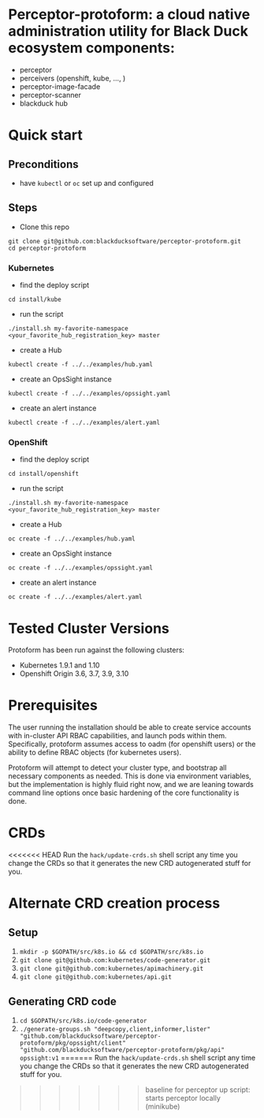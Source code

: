 # Perceptor-protoform: a cloud native administration utility for Black Duck ecosystem components:

- perceptor
- perceivers (openshift, kube, ..., )
- perceptor-image-facade
- perceptor-scanner
- blackduck hub

# Quick start

## Preconditions

 - have `kubectl` or `oc` set up and configured

## Steps

 - Clone this repo

```
git clone git@github.com:blackducksoftware/perceptor-protoform.git
cd perceptor-protoform
```

### Kubernetes

 - find the deploy script

```
cd install/kube
```

 - run the script

```
./install.sh my-favorite-namespace <your_favorite_hub_registration_key> master
```

 - create a Hub

```
kubectl create -f ../../examples/hub.yaml
```

 - create an OpsSight instance

```
kubectl create -f ../../examples/opssight.yaml
```

 - create an alert instance

```
kubectl create -f ../../examples/alert.yaml
```

 ### OpenShift

 - find the deploy script

```
cd install/openshift
```

 - run the script

```
./install.sh my-favorite-namespace <your_favorite_hub_registration_key> master
```

 - create a Hub

```
oc create -f ../../examples/hub.yaml
```

 - create an OpsSight instance

```
oc create -f ../../examples/opssight.yaml
```

 - create an alert instance

```
oc create -f ../../examples/alert.yaml
```

# Tested Cluster Versions

Protoform has been run against the following clusters:

- Kubernetes 1.9.1 and 1.10
- Openshift Origin 3.6, 3.7, 3.9, 3.10

# Prerequisites

The user running the installation should be able to create service accounts with in-cluster API RBAC capabilities, and launch pods within them.  Specifically, protoform assumes access to oadm (for openshift users) or the ability to define RBAC objects (for kubernetes users).  

Protoform will attempt to detect your cluster type, and bootstrap all necessary components as needed.  This is done via environment variables, but the implementation is highly fluid right now, and we are leaning towards command line options once basic hardening of the core functionality is done.

# CRDs

<<<<<<< HEAD
Run the `hack/update-crds.sh` shell script any time you change the CRDs so that it generates the new CRD autogenerated stuff for you.

# Alternate CRD creation process

## Setup

 1. `mkdir -p $GOPATH/src/k8s.io && cd $GOPATH/src/k8s.io`
 2. `git clone git@github.com:kubernetes/code-generator.git`
 3. `git clone git@github.com:kubernetes/apimachinery.git`
 4. `git clone git@github.com:kubernetes/api.git`

## Generating CRD code

 1. `cd $GOPATH/src/k8s.io/code-generator`
 2. `./generate-groups.sh "deepcopy,client,informer,lister" "github.com/blackducksoftware/perceptor-protoform/pkg/opssight/client" "github.com/blackducksoftware/perceptor-protoform/pkg/api" opssight:v1`
=======
Run the `hack/update-crds.sh` shell script any time you change the CRDs so that it generates the new CRD autogenerated stuff for you.
>>>>>>> baseline for perceptor up script: starts perceptor locally (minikube)
